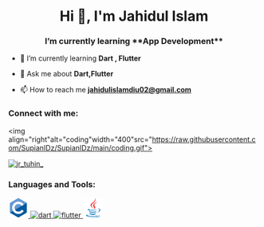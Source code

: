 <h1 align="center">Hi 👋, I'm Jahidul Islam</h1>
<h3 align="center">I’m currently learning **App Development**</h3>

- 🌱 I’m currently learning **Dart , Flutter**

- 💬 Ask me about **Dart,Flutter**

- 📫 How to reach me **jahidulislamdiu02@gmail.com**

<h3 align="left">Connect with me:</h3>

<img align="right"alt="coding"width="400"src="https://raw.githubusercontent.com/SupianIDz/SupianIDz/main/coding.gif">
<p align="left">
<a href="https://instagram.com/jr_tuhin_" target="blank"><img align="center" src="https://raw.githubusercontent.com/rahuldkjain/github-profile-readme-generator/master/src/images/icons/Social/instagram.svg" alt="jr_tuhin_" height="30" width="40" /></a>
</p>

<h3 align="left">Languages and Tools:</h3>
<p align="left"> <a href="https://www.cprogramming.com/" target="_blank" rel="noreferrer"> <img src="https://raw.githubusercontent.com/devicons/devicon/master/icons/c/c-original.svg" alt="c" width="40" height="40"/> </a> <a href="https://dart.dev" target="_blank" rel="noreferrer"> <img src="https://www.vectorlogo.zone/logos/dartlang/dartlang-icon.svg" alt="dart" width="40" height="40"/> </a> <a href="https://flutter.dev" target="_blank" rel="noreferrer"> <img src="https://www.vectorlogo.zone/logos/flutterio/flutterio-icon.svg" alt="flutter" width="40" height="40"/> </a> <a href="https://www.java.com" target="_blank" rel="noreferrer"> <img src="https://raw.githubusercontent.com/devicons/devicon/master/icons/java/java-original.svg" alt="java" width="40" height="40"/> </a> </p>
